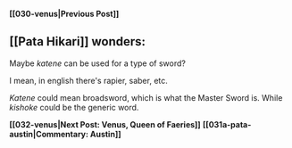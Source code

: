 **[[030-venus|Previous Post]]**

## [[Pata Hikari]] wonders:

Maybe _katene_ can be used for a type of sword?

I mean, in english there's rapier, saber, etc.

_Katene_ could mean broadsword, which is what the Master Sword is. While _kishoke_ could be the generic word.

**[[032-venus|Next Post: Venus, Queen of Faeries]]**
**[[031a-pata-austin|Commentary: Austin]]**
